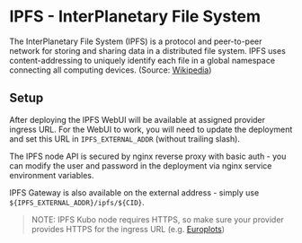 # IPFS - InterPlanetary File System
The InterPlanetary File System (IPFS) is a protocol and peer-to-peer network for storing and sharing data in a distributed file system. IPFS uses content-addressing to uniquely identify each file in a global namespace connecting all computing devices. 
(Source: [Wikipedia](https://en.wikipedia.org/wiki/InterPlanetary_File_System))


## Setup
After deploying the IPFS WebUI will be available at assigned provider ingress URL. For the WebUI to work, you will need to update the deployment and set this URL in `IPFS_EXTERNAL_ADDR` (without trailing slash). 

The IPFS node API is secured by nginx reverse proxy with basic auth - you can modify the user and password in the deployment via nginx service environment variables.

IPFS Gateway is also available on the external address - simply use `${IPFS_EXTERNAL_ADDR}/ipfs/${CID}`.

> NOTE: IPFS Kubo node requires HTTPS, so make sure your provider provides HTTPS for the ingress URL (e.g. [Europlots](https://console.akash.network/providers/akash18ga02jzaq8cw52anyhzkwta5wygufgu6zsz6xc?network=mainnet))